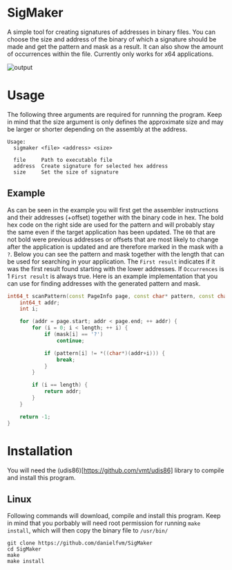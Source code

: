 # SigMaker
A simple tool for creating signatures of addresses in binary files.  You can choose the size and address of 
the binary of which a signature should be made and get the pattern and mask as a result. It can also show 
the amount of occurrences within the file. Currently only works for x64 applications.

![output](https://github.com/danielfvm/SigMaker/assets/23420640/2eecf107-514e-424d-8fab-40822a9c65be)


# Usage
The following three arguments are required for runnning the program. Keep in mind that the size argument
is only defines the approximate size and may be larger or shorter depending on the assembly at the address.
```
Usage:
  sigmaker <file> <address> <size>

  file     Path to executable file
  address  Create signature for selected hex address
  size     Set the size of signature
```

## Example
As can be seen in the example you will first get the assembler instructions and their addresses (+offset)
together with the binary code in hex. The bold hex code on the right side are used for the pattern and
will probably stay the same even if the target application has been updated. The `00` that are not bold
were previous addresses or offsets that are most likely to change after the application is updated and
are therefore marked in the mask with a `?`. Below you can see the pattern and mask together with the
length that can be used for searching in your application. The `First result` indicates if it was the 
first result found starting with the lower addresses. If `Occurrences` is 1 `First result` is always true.
Here is an example implementation that you can use for finding addresses with the generated pattern and 
mask.
```cpp
int64_t scanPattern(const PageInfo page, const char* pattern, const char* mask, int length) {
    int64_t addr;
    int i;

    for (addr = page.start; addr < page.end; ++ addr) {
        for (i = 0; i < length; ++ i) {
            if (mask[i] == '?')
                continue;

            if (pattern[i] != *((char*)(addr+i))) {
                break;
            }
        }

        if (i == length) {
            return addr;
        }
    }

    return -1;
}
```

# Installation
You will need the (udis86)[https://github.com/vmt/udis86] library to compile and install this program.

## Linux
Following commands will download, compile and install this program. Keep in mind that you porbably will
need root permission for running `make install`, which will then copy the binary file to `/usr/bin/`
```
git clone https://github.com/danielfvm/SigMaker
cd SigMaker
make
make install
```
